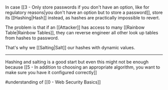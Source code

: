In case [[3 - Only store passwords if you don't have an option, like for regulatory reasons|you don't have an option but to store a password]], store its [[Hashing|Hash]] instead, as hashes are practically impossible to revert.

The problem is that if an [[Attacker]] has access to many [[Rainbow Table|Rainbow Tables]], they can reverse engineer all other look up tables from hashes to password.

That's why we [[Salting|Salt]] our hashes with dynamic values.

---

Hashing and salting is a good start but even this might not be enough because [[5 - In addition to choosing an appropriate algorithm, you want to make sure you have it configured correctly]]

#understanding of [[0 - Web Security Basics]]